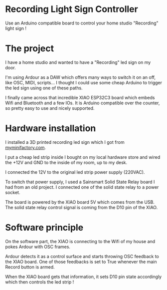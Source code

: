 
# Recording Light Sign Controller
Use an Arduino compatible board to control your home studio "Recording" light sign !

# The project
I have a home studio and wanted to have a "Recording" led sign on my door.

I'm using Ardour as a DAW which offers many ways to switch it on an off, like OSC, MIDI, scripts... I thought I could use some cheap Arduino to trigger the led sign using one of these paths.

I finally came across that incredible XIAO ESP32C3 board which embeds Wifi and Bluetooth and a few IOs. It is Arduino compatible over the counter, so pretty easy to use and nicely supported.

# Hardware installation
I installed a 3D printed recording led sign which I got from [myminifactory.com](https://www.myminifactory.com/object/3d-print-recording-led-sign-87178).

I put a cheap led strip inside I bought on my local hardware store and wired the +12V and GND to the inside of my room, up to my desk.

I connected the 12V to the original led strip power supply (220VAC).

To switch that power supply, I used a Sainsmart Solid State Relay board I had from an old project.
I connected one of the solid state relay to a power socket.

The board is powered by the XIAO board 5V which comes from the USB.
The solid state relay control signal is coming from the D10 pin of the XIAO.

# Software principle
On the software part, the XIAO is connecting to the Wifi of my house and pokes Ardour with OSC frames.

Ardour detects it as a control surface and starts throwing OSC feedback to the XIAO board. One of those feedbacks is set to True whenever the main Record button is armed.

When the XIAO board gets that information, it sets D10 pin state accordingly which then controls the led strip !
